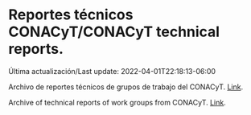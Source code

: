 # Reportes técnicos CONACyT/CONACyT technical reports.

Última actualización/Last update: 2022-04-01T22:18:13-06:00

Archivo de reportes técnicos de grupos de trabajo del CONACyT. [Link](https://salud.conacyt.mx/coronavirus/investigacion/productos/).

Archive of technical reports of work groups from CONACyT. [Link](https://salud.conacyt.mx/coronavirus/investigacion/productos/).
